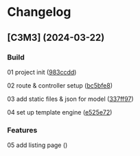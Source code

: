 # Changelog

## [C3M3] (2024-03-22)

### Build

01 project init ([983ccdd](https://github.com/Alejandrocsdev/restRaw/commit/983ccdd88c947e2440d4b51b78fef35f18778cb3))

02 route & controller setup ([bc5bfe8](https://github.com/Alejandrocsdev/restRaw/commit/bc5bfe8a56055099c117e7d38d7f00e8dc82cafe))

03 add static files & json for model ([337ff97](https://github.com/Alejandrocsdev/restRaw/commit/337ff97341b7341c1b936c803ee89cecdc402a2f))

04 set up template engine ([e525e72](https://github.com/Alejandrocsdev/restRaw/commit/e525e7290c5df894f7a52f2cd54e24d20cb9f42d))

### Features

05 add listing page ([](https://github.com/Alejandrocsdev/restRaw/commit/))